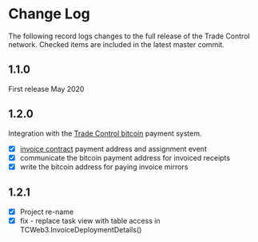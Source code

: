 # Change Log

The following record logs changes to the full release of the Trade Control network. Checked items are included in the latest master commit.

## 1.1.0

First release May 2020

## 1.2.0

Integration with the [Trade Control bitcoin](https://github.com/tradecontrol/bitcoin) payment system.

- [x] [invoice contract](src/tcNetwork/solidity/contracts/Invoice.sol) payment address and assignment event
- [x] communicate the bitcoin payment address for invoiced receipts
- [x] write the bitcoin address for paying invoice mirrors

## 1.2.1

- [x] Project re-name
- [x] fix - replace task view with table access in TCWeb3.InvoiceDeploymentDetails()